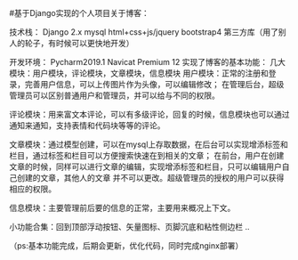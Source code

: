 #基于Django实现的个人项目关于博客：

技术栈：
Django 2.x
mysql
html+css+js/jquery
bootstrap4
第三方库（用了别人的轮子，有时候可以更快地开发）

开发环境：
Pycharm2019.1
Navicat Premium 12
实现了博客的基本功能：
几大模块：用户模块，评论模块，文章模块，信息模块
用户模块：正常的注册和登录，完善用户信息，可以上传图片作为头像，可以编辑修改；
          在管理后台，超级管理员可以区别普通用户和管理员，并可以给与不同的权限。
          
评论模块：用来富文本评论，可以有多级评论，回复的时候，信息模块也可以通过通知来通知，支持表情和代码块等等的评论。

文章模块：通过模型创建，可以在mysql上存取数据，在后台可以实现增添标签和栏目，通过标签和栏目可以方便搜索快速在到相关的文章；
         在前台，用户在创建文章的时候，同样可以进行文章的编辑，实现增添标签和栏目，只可以编辑用户自己创建的文章，其他人的文章
         并不可以更改。超级管理员的授权的用户可以获得相应的权限。

信息模块：主要管理前后要的信息的正常，主要用来概况上下文。

小功能合集：回到顶部浮动按钮、矢量图标、页脚沉底和粘性侧边栏
..


（ps:基本功能完成，后期会更新，优化代码，同时完成nginx部署）
